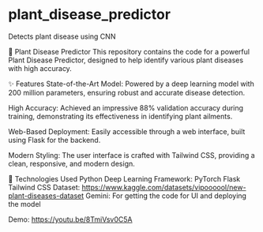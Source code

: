 # plant_disease_predictor
Detects plant disease using CNN


🌿 Plant Disease Predictor
This repository contains the code for a powerful Plant Disease Predictor, designed to help identify various plant diseases with high accuracy.

✨ Features
State-of-the-Art Model: Powered by a deep learning model with 200 million parameters, ensuring robust and accurate disease detection.

High Accuracy: Achieved an impressive 88% validation accuracy during training, demonstrating its effectiveness in identifying plant ailments.

Web-Based Deployment: Easily accessible through a web interface, built using Flask for the backend.

Modern Styling: The user interface is crafted with Tailwind CSS, providing a clean, responsive, and modern design.

🚀 Technologies Used
Python
Deep Learning Framework: PyTorch 
Flask
Tailwind CSS
Dataset: https://www.kaggle.com/datasets/vipoooool/new-plant-diseases-dataset
Gemini: For getting the code for UI and deploying the model


Demo:
https://youtu.be/8TmiVsv0C5A
